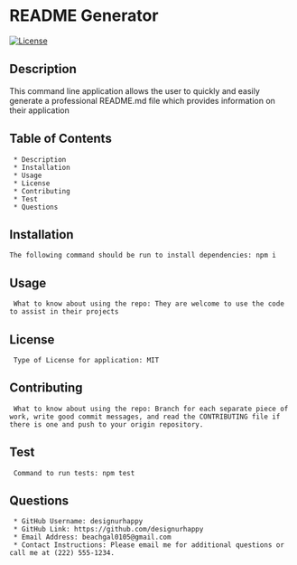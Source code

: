 # README Generator
[![License](https://img.shields.io/badge/License-MIT-green)](https://opensource.org/licenses/MIT)

  ## Description 
  This command line application allows the user to quickly and easily generate a professional README.md file which provides information on their application

  
  ## Table of Contents
     * Description
     * Installation
     * Usage
     * License
     * Contributing
     * Test
     * Questions

 
  ## Installation
    The following command should be run to install dependencies: npm i

  
  ## Usage
     What to know about using the repo: They are welcome to use the code to assist in their projects

  
  ## License
     Type of License for application: MIT


  ## Contributing
     What to know about using the repo: Branch for each separate piece of work, write good commit messages, and read the CONTRIBUTING file if there is one and push to your origin repository.


  ## Test
     Command to run tests: npm test


  ## Questions
     * GitHub Username: designurhappy
     * GitHub Link: https://github.com/designurhappy
     * Email Address: beachgal0105@gmail.com
     * Contact Instructions: Please email me for additional questions or call me at (222) 555-1234.

